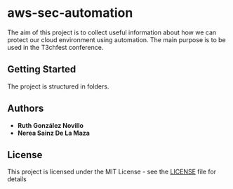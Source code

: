 # aws-sec-automation

The aim of this project is to collect useful information about how we can protect our cloud environment using automation.
The main purpose is to be used in the T3chfest conference.

## Getting Started

The project is structured in folders.


## Authors

* **Ruth González Novillo** 
* **Nerea Sainz De La Maza** 


## License

This project is licensed under the MIT License - see the [LICENSE](LICENSE) file for details

